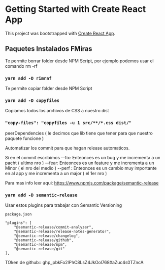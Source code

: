 # Getting Started with Create React App

This project was bootstrapped with [Create React App](https://github.com/facebook/create-react-app).

## Paquetes Instalados FMiras

Te permite borrar folder desde NPM Script, por ejemplo podemos usar el comando rm -rf

### `yarn add -D rimraf`

Te permite copiar folder desde NPM Script

### `yarn add -D copyfiles`

Copiamos todos los archivos de CSS a nuestro dist

### `"copy-files": "copyfiles -u 1 src/**/*.css dist/"`

peerDependencies ( le decimos que lib tiene que tener para que nuestro paquete funcione )

Automatizar los commit para que hagan release automaticos.

Si en el commit escribimos
--fix: Enteonces es un bug y me incrementa a un pacht ( ultimo nro )
--fear: Enteonces es un feature y me incrementa a un Minor ( el nro del medio )
--perf : Enteonces es un cambio muy importante en al app y me incrementa a un major ( el 1er nro )

Para mas info leer aqui: https://www.npmjs.com/package/semantic-release

### `yarn add -D semantic-release`

Usar estos plugins para trabajar con Semantic Versioning

`package.json`

```
"plugins": [
    "@semantic-release/commit-analyzer",
    "@semantic-release/release-notes-generator",
    "@semantic-release/changelog",
    "@semantic-release/github",
    "@semantic-release/npm",
    "@semantic-release/git"
],
```

TOken de github:: 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
